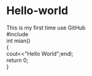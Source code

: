 # Hello-world  
This is my first time use GitHub  
#include <iostream>  
int mian()    
{  
  cout<<"Hello World";endl;    
  return 0;    
 }  
